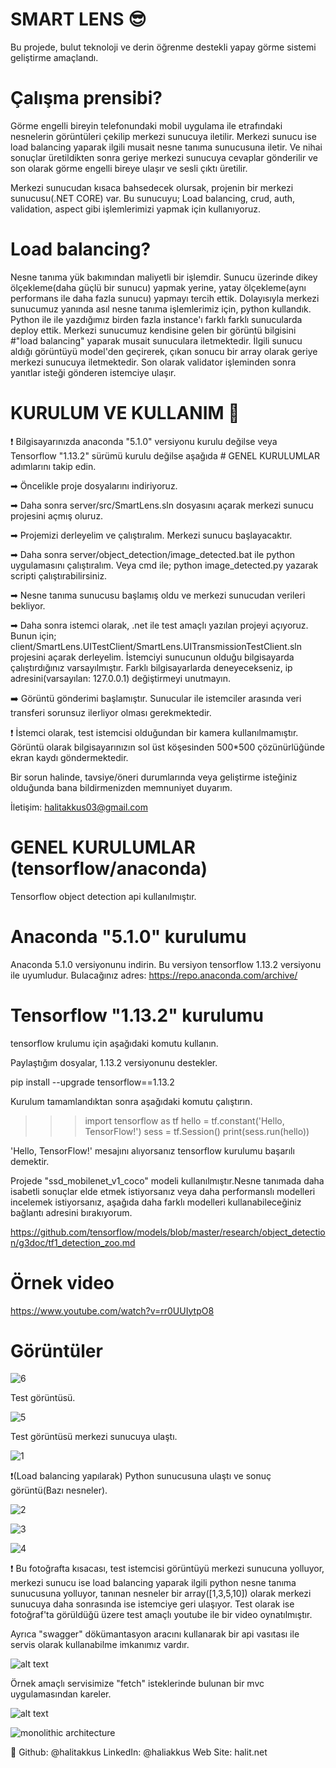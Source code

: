 # SMART LENS 😎
Bu projede, bulut teknoloji ve derin öğrenme destekli yapay görme sistemi geliştirme amaçlandı.


# Çalışma prensibi?
Görme engelli bireyin telefonundaki mobil uygulama ile etrafındaki nesnelerin görüntüleri çekilip merkezi sunucuya iletilir. Merkezi sunucu ise load balancing yaparak ilgili musait nesne tanıma sunucusuna iletir. Ve nihai sonuçlar üretildikten sonra geriye merkezi sunucuya cevaplar gönderilir ve son olarak görme engelli bireye ulaşır ve sesli çıktı üretilir.

Merkezi sunucudan kısaca bahsedecek olursak, projenin bir merkezi sunucusu(.NET CORE) var. Bu sunucuyu; Load balancing, crud, auth, validation, aspect gibi işlemlerimizi
yapmak için kullanıyoruz. 

# Load balancing?
Nesne tanıma yük bakımından maliyetli bir işlemdir. Sunucu üzerinde dikey ölçekleme(daha güçlü bir sunucu) yapmak yerine,
yatay ölçekleme(aynı performans ile daha fazla sunucu) yapmayı tercih ettik. Dolayısıyla merkezi sunucumuz yanında asıl nesne tanıma işlemlerimiz için,
python kullandık. Python ile ile yazdığımız birden fazla instance'ı farklı farklı sunucularda deploy ettik.
Merkezi sunucumuz kendisine gelen bir görüntü bilgisini #"load balancing" yaparak musait sunuculara iletmektedir. İlgili sunucu aldığı görüntüyü model'den geçirerek,
çıkan sonucu bir array olarak geriye merkezi sunucuya iletmektedir. Son olarak validator işleminden sonra yanıtlar isteği gönderen istemciye ulaşır.



# KURULUM VE KULLANIM  🚀 

 ❗️ Bilgisayarınızda  anaconda "5.1.0" versiyonu kurulu değilse veya Tensorflow "1.13.2" sürümü kurulu değilse aşağıda # GENEL KURULUMLAR adımlarını takip edin.

➡ Öncelikle proje dosyalarını indiriyoruz.

➡ Daha sonra server/src/SmartLens.sln dosyasını açarak merkezi sunucu projesini açmış oluruz. 

➡ Projemizi derleyelim ve çalıştıralım. Merkezi sunucu başlayacaktır.

➡ Daha sonra server/object_detection/image_detected.bat ile python uygulamasını çalıştıralım. Veya cmd ile; python image_detected.py yazarak scripti çalıştırabilirsiniz.

➡ Nesne tanıma sunucusu başlamış oldu ve merkezi sunucudan verileri bekliyor.

➡ Daha sonra istemci olarak, .net ile test amaçlı yazılan projeyi açıyoruz. Bunun için; client/SmartLens.UITestClient/SmartLens.UITransmissionTestClient.sln 
projesini açarak derleyelim. İstemciyi sunucunun olduğu bilgisayarda çalıştırdığınız varsayılmıştır. Farklı bilgisayarlarda deneyecekseniz, ip adresini(varsayılan: 127.0.0.1) değiştirmeyi unutmayın.

➡️ Görüntü gönderimi başlamıştır. Sunucular ile istemciler arasında veri transferi sorunsuz ilerliyor olması gerekmektedir.

❗️ İstemci olarak, test istemcisi olduğundan bir kamera kullanılmamıştır. Görüntü olarak bilgisayarınızın sol üst köşesinden 500*500 çözünürlüğünde ekran kaydı göndermektedir.

Bir sorun halinde, tavsiye/öneri durumlarında veya geliştirme isteğiniz olduğunda bana bildirmenizden memnuniyet duyarım.

İletişim: halitakkus03@gmail.com



# GENEL KURULUMLAR (tensorflow/anaconda)

Tensorflow object detection api kullanılmıştır.

# Anaconda "5.1.0" kurulumu

Anaconda 5.1.0 versiyonunu indirin. Bu versiyon tensorflow 1.13.2 versiyonu ile uyumludur.
Bulacağınız adres: https://repo.anaconda.com/archive/

# Tensorflow "1.13.2" kurulumu

tensorflow krulumu için aşağıdaki komutu kullanın.

Paylaştığım dosyalar, 1.13.2 versiyonunu destekler.

pip install --upgrade tensorflow==1.13.2

Kurulum tamamlandıktan sonra aşağıdaki komutu çalıştırın.

>>> import tensorflow as tf
>>> hello = tf.constant('Hello, TensorFlow!')
>>> sess = tf.Session()
>>> print(sess.run(hello))



'Hello, TensorFlow!' mesajını alıyorsanız tensorflow kurulumu başarılı demektir.


 Projede "ssd_mobilenet_v1_coco" modeli kullanılmıştır.Nesne tanımada daha isabetli sonuçlar elde etmek istiyorsanız veya daha performanslı modelleri incelemek istiyorsanız, aşağıda daha farklı modelleri kullanabileceğiniz bağlantı adresini bırakıyorum.
 

https://github.com/tensorflow/models/blob/master/research/object_detection/g3doc/tf1_detection_zoo.md


# Örnek video

https://www.youtube.com/watch?v=rr0UUIytpO8

# Görüntüler


![6](https://user-images.githubusercontent.com/46889995/128303136-d6883c07-ddaf-4210-9937-6b8f82911856.jpg)

Test görüntüsü. 

![5](https://user-images.githubusercontent.com/46889995/128303207-d7b2750f-f2ff-4295-9764-a5abc2381f1a.jpg)

Test görüntüsü merkezi sunucuya ulaştı.

![1](https://user-images.githubusercontent.com/46889995/128303104-54c63f07-a6cc-4af8-86b7-33c141a9af8f.jpg)


❗(Load balancing yapılarak) Python sunucusuna ulaştı ve sonuç görüntü(Bazı nesneler).



![2](https://user-images.githubusercontent.com/46889995/128303168-9952867b-203a-4546-aa86-3b2eb82e135a.jpg)

![3](https://user-images.githubusercontent.com/46889995/128303174-11d38e2e-8e30-4e14-b453-e092fd752f63.jpg)

![4](https://user-images.githubusercontent.com/46889995/128303181-e5cd10dd-233e-49bc-b503-d9926cb0980a.jpg)




❗️ Bu fotoğrafta kısacası, test istemcisi görüntüyü merkezi sunucuna yolluyor, merkezi sunucu ise load balancing yaparak ilgili python nesne tanıma sunucusuna yolluyor,
tanınan nesneler bir array([1,3,5,10]) olarak merkezi sunucuya daha sonrasında ise istemciye geri ulaşıyor.
Test olarak ise fotoğraf'ta görüldüğü üzere test amaçlı youtube ile bir video oynatılmıştır.

Ayrıca "swagger" dökümantasyon aracını kullanarak bir api vasıtası ile servis olarak kullanabilme imkanımız vardır. 

![alt text](https://cdn1.bbcode0.com/uploads/2021/6/4/6f80998016f17150fb4033e1ac82eccc-full.png)

Örnek amaçlı servisimize "fetch" isteklerinde bulunan bir mvc uygulamasından kareler.

![alt text](https://cdn1.bbcode0.com/uploads/2021/6/4/d2c7d3aabac966f29b3e3f1449244b5d-full.png)


![monolithic architecture](https://user-images.githubusercontent.com/46889995/130794414-cde05ba0-4257-4c2a-a11d-775753b37396.png)



👤
Github: @halitakkus
LinkedIn: @haliakkus
Web Site: halit.net
